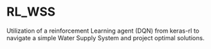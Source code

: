 # RL_WSS
Utilization of a reinforcement Learning agent (DQN) from keras-rl to navigate a simple Water Supply System and project optimal solutions.
